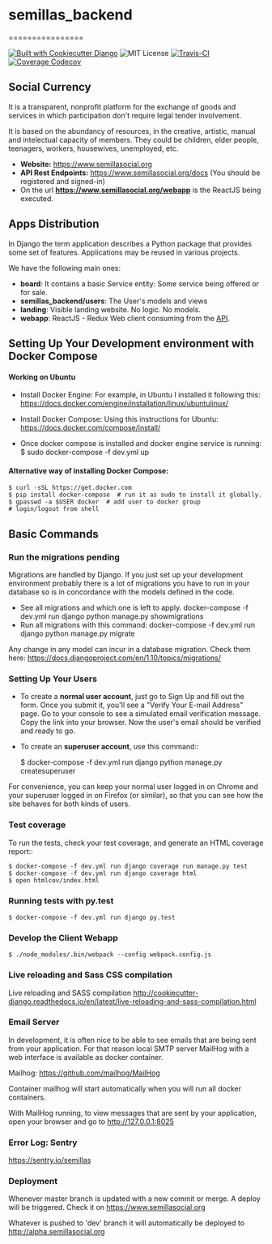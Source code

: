 # semillas_backend
================

[![Built with Cookiecutter Django](https://img.shields.io/badge/built%20with-Cookiecutter%20Django-ff69b4.svg)](https://github.com/pydanny/cookiecutter-django/)
![MIT License](https://img.shields.io/github/license/mashape/apistatus.svg?maxAge=2592000)
[![Travis-CI](https://travis-ci.org/Semillas/semillas_backend.svg?branch=master)](https://travis-ci.org/Semillas/semillas_backend)
[![Coverage Codecov](https://codecov.io/gh/Semillas/semillas_backend/branch/master/graph/badge.svg)](https://codecov.io/gh/Semillas/semillas_backend)



## Social Currency


It is a transparent, nonprofit platform for the exchange of goods and services in which participation don't require legal tender involvement.

It is based on the abundancy of resources, in the creative, artistic, manual and intelectual capacity of members. They could be children, elder people, teenagers, workers, housewives, unemployed, etc.


* **Website:** https://www.semillasocial.org
* **API Rest Endpoints:** https://www.semillasocial.org/docs (You should be registered and signed-in)
* On the url **https://www.semillasocial.org/webapp** is the ReactJS being executed.


## Apps Distribution
In Django the term application describes a Python package that provides some
set of features. Applications may be reused in various projects.

We have the following main ones:
* **board**: It contains a basic Service entity: Some service being offered or for sale.
* **semillas_backend/users**: The User's models and views
* **landing**: Visible landing website. No logic. No models.
* **webapp**: ReactJS - Redux Web client consuming from the [API](https://www.semillasocial.org/docs/).


## Setting Up Your Development environment with Docker Compose

#### Working on Ubuntu

* Install Docker Engine:
  For example, in Ubuntu I installed it following this:
  https://docs.docker.com/engine/installation/linux/ubuntulinux/

* Install Docker Compose:
  Using this instructions for Ubuntu:
  https://docs.docker.com/compose/install/

* Once docker compose is installed and docker engine service is running:
    $ sudo docker-compose -f dev.yml up



#### Alternative way of installing Docker Compose:

    $ curl -sSL https://get.docker.com
    $ pip install docker-compose  # run it as sudo to install it globally.
    $ gpasswd -a $USER docker  # add user to docker group
    # login/logout from shell


## Basic Commands

### Run the migrations pending
Migrations are handled by Django. If you just set up your development environment
probably there is a lot of migrations you have to run in your database so is in
concordance with the models defined in the code.

* See all migrations and which one is left to apply.
      docker-compose -f dev.yml run django python manage.py showmigrations
* Run all migrations with this command:
      docker-compose -f dev.yml run django python manage.py migrate

Any change in any model can incur in a database migration. Check them here:
https://docs.djangoproject.com/en/1.10/topics/migrations/

### Setting Up Your Users

* To create a **normal user account**, just go to Sign Up and fill out the form. Once you submit it, you'll see a "Verify Your E-mail Address" page. Go to your console to see a simulated email verification message. Copy the link into your browser. Now the user's email should be verified and ready to go.

* To create an **superuser account**, use this command::

    $ docker-compose -f dev.yml run django python manage.py createsuperuser

For convenience, you can keep your normal user logged in on Chrome and your superuser logged in on Firefox (or similar), so that you can see how the site behaves for both kinds of users.

### Test coverage


To run the tests, check your test coverage, and generate an HTML coverage report::


    $ docker-compose -f dev.yml run django coverage run manage.py test
    $ docker-compose -f dev.yml run django coverage html
    $ open htmlcov/index.html

### Running tests with py.test

    $ docker-compose -f dev.yml run django py.test


### Develop the Client Webapp

    $ ./node_modules/.bin/webpack --config webpack.config.js


### Live reloading and Sass CSS compilation

Live reloading and SASS compilation http://cookiecutter-django.readthedocs.io/en/latest/live-reloading-and-sass-compilation.html






### Email Server

In development, it is often nice to be able to see emails that are being sent from your application. For that reason local SMTP server MailHog with a web interface is available as docker container.

Mailhog: https://github.com/mailhog/MailHog

Container mailhog will start automatically when you will run all docker containers.

With MailHog running, to view messages that are sent by your application, open your browser and go to http://127.0.0.1:8025


### Error Log: Sentry

https://sentry.io/semillas



### Deployment

Whenever master branch is updated with a new commit or merge. A deploy will be triggered.
Check it on https://www.semillasocial.org

Whatever is pushed to 'dev' branch it will automatically be deployed to http://alpha.semillasocial.org
